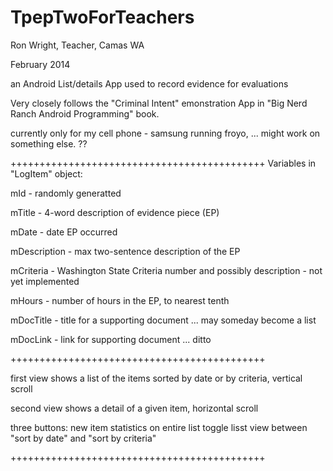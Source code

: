 TpepTwoForTeachers
==================

Ron Wright, Teacher, Camas WA

February 2014

an Android List/details App used to record evidence for evaluations

Very closely follows the "Criminal Intent" emonstration App in "Big Nerd Ranch Android Programming" book. 

currently only for my cell phone - samsung running froyo, ... might work on something else. ??

++++++++++++++++++++++++++++++++++++++++++++ 
Variables in "LogItem" object:

mId - randomly generatted

mTitle - 4-word description of evidence piece (EP)

mDate - date EP occurred

mDescription - max two-sentence description of the EP

mCriteria - Washington State Criteria number and possibly description - not yet implemented

mHours - number of hours in the EP, to nearest tenth

mDocTitle - title for a supporting document ... may someday become a list

mDocLink - link for supporting document ... ditto

++++++++++++++++++++++++++++++++++++++++++++ 

first view shows a list of the items sorted by date or by criteria, vertical scroll

second view shows a detail of a given item, horizontal scroll

three buttons: 
  new item
  statistics on entire list
  toggle lisst view between "sort by date" and "sort by criteria"
  
++++++++++++++++++++++++++++++++++++++++++++ 



